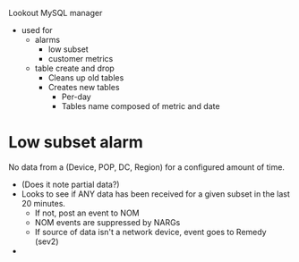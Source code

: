 Lookout MySQL manager

  - used for
    - alarms
      - low subset
      - customer metrics
    - table create and drop
      - Cleans up old tables
      - Creates new tables
        - Per-day
        - Tables name composed of metric and date

# Low subset alarm

No data from a (Device, POP, DC, Region) for a configured amount of time.

  - (Does it note partial data?)
  - Looks to see if ANY data has been received for a given subset in the last
    20 minutes.
    - If not, post an event to NOM
    - NOM events are suppressed by NARGs
    - If source of data isn't a network device, event goes to Remedy (sev2)
  - 

